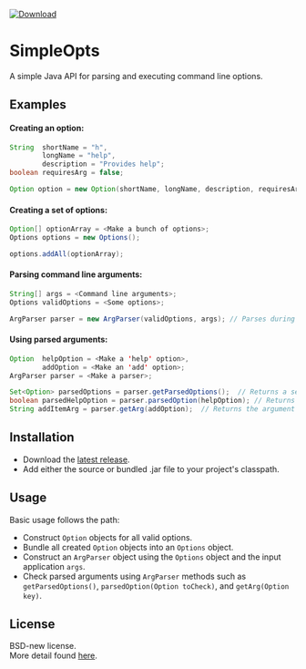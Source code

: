 [![Download][latest-img]][latest]

# SimpleOpts
A simple Java API for parsing and executing command line options.

## Examples
#### Creating an option:
```java
String  shortName = "h",
        longName = "help",
        description = "Provides help";
boolean requiresArg = false;

Option option = new Option(shortName, longName, description, requiresArg);
```
#### Creating a set of options:
```java
Option[] optionArray = <Make a bunch of options>;
Options options = new Options();

options.addAll(optionArray);
```
#### Parsing command line arguments:
```java
String[] args = <Command line arguments>;
Options validOptions = <Some options>;

ArgParser parser = new ArgParser(validOptions, args); // Parses during construction
```
#### Using parsed arguments:
```java
Option  helpOption = <Make a 'help' option>,
        addOption = <Make an 'add' option>;
ArgParser parser = <Make a parser>;

Set<Option> parsedOptions = parser.getParsedOptions();  // Returns a set of all parsed options
boolean parsedHelpOption = parser.parsedOption(helpOption); // Returns true if the specified option was parsed
String addItemArg = parser.getArg(addOption);  // Returns the argument of an option
```
## Installation
* Download the [latest release](https://github.com/kkorolyov/SimpleOpts/releases/latest).
* Add either the source or bundled .jar file to your project's classpath.

## Usage
Basic usage follows the path:
* Construct `Option` objects for all valid options.
* Bundle all created `Option` objects into an `Options` object.
* Construct an `ArgParser` object using the `Options` object and the input application `args`.
* Check parsed arguments using `ArgParser` methods such as `getParsedOptions()`, `parsedOption(Option toCheck)`, and `getArg(Option key)`.

## License
BSD-new license.  
More detail found [here](LICENSE).

[latest]: https://bintray.com/kkorolyov/java/simple-opts/_latestVersion
[latest-img]: https://api.bintray.com/packages/kkorolyov/java/simple-opts/images/download.svg
